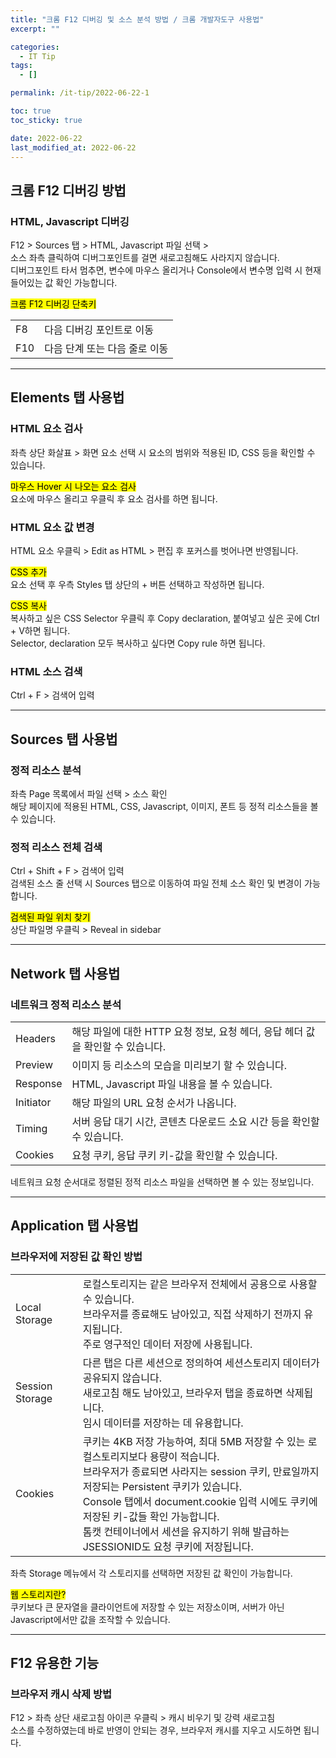 ```yaml
---
title: "크롬 F12 디버깅 및 소스 분석 방법 / 크롬 개발자도구 사용법"
excerpt: ""

categories:
  - IT Tip
tags:
  - []

permalink: /it-tip/2022-06-22-1

toc: true
toc_sticky: true

date: 2022-06-22
last_modified_at: 2022-06-22
---
```


## 크롬 F12 디버깅 방법

### HTML, Javascript 디버깅
F12 > Sources 탭 > HTML, Javascript 파일 선택 >  
소스 좌측 클릭하여 디버그포인트를 걸면 새로고침해도 사라지지 않습니다.  
디버그포인트 타서 멈추면, 변수에 마우스 올리거나 Console에서 변수명 입력 시 현재 들어있는 값 확인 가능합니다.

<mark>크롬 F12 디버깅 단축키</mark>
<table class="table_2_left">
  <tbody>
    <tr>
      <td>F8</td>
      <td>다음 디버깅 포인트로 이동</td>
    </tr>
    <tr>
      <td>F10</td>
      <td>다음 단계 또는 다음 줄로 이동</td>
    </tr>
  </tbody>
</table>

---

## Elements 탭 사용법

### HTML 요소 검사
좌측 상단 화살표 > 화면 요소 선택 시 요소의 범위와 적용된 ID, CSS 등을 확인할 수 있습니다.

<mark>마우스 Hover 시 나오는 요소 검사</mark>  
요소에 마우스 올리고 우클릭 후 요소 검사를 하면 됩니다.

### HTML 요소 값 변경
HTML 요소 우클릭 > Edit as HTML > 편집 후 포커스를 벗어나면 반영됩니다.

<mark>CSS 추가</mark>  
요소 선택 후 우측 Styles 탭 상단의 + 버튼 선택하고 작성하면 됩니다.

<mark>CSS 복사</mark>  
복사하고 싶은 CSS Selector 우클릭 후 Copy declaration, 붙여넣고 싶은 곳에 Ctrl + V하면 됩니다.  
Selector, declaration 모두 복사하고 싶다면 Copy rule 하면 됩니다.

### HTML 소스 검색
Ctrl + F > 검색어 입력

---

## Sources 탭 사용법

### 정적 리소스 분석
좌측 Page 목록에서 파일 선택 > 소스 확인  
해당 페이지에 적용된 HTML, CSS, Javascript, 이미지, 폰트 등 정적 리소스들을 볼 수 있습니다.

### 정적 리소스 전체 검색
Ctrl + Shift + F > 검색어 입력  
검색된 소스 줄 선택 시 Sources 탭으로 이동하여 파일 전체 소스 확인 및 변경이 가능합니다.

<mark>검색된 파일 위치 찾기</mark>  
상단 파일명 우클릭 > Reveal in sidebar

---

## Network 탭 사용법

### 네트워크 정적 리소스 분석
<table class="table_2_left">
  <tbody>
    <tr>
      <td>Headers</td>
      <td>해당 파일에 대한 HTTP 요청 정보, 요청 헤더, 응답 헤더 값을 확인할 수 있습니다.</td>
    </tr>
    <tr>
      <td>Preview</td>
      <td>이미지 등 리소스의 모습을 미리보기 할 수 있습니다.</td>
    </tr>
    <tr>
      <td>Response</td>
      <td>HTML, Javascript 파일 내용을 볼 수 있습니다.</td>
    </tr>
    <tr>
      <td>Initiator</td>
      <td>해당 파일의 URL 요청 순서가 나옵니다.</td>
    </tr>
    <tr>
      <td>Timing</td>
      <td>서버 응답 대기 시간, 콘텐츠 다운로드 소요 시간 등을 확인할 수 있습니다.</td>
    </tr>
    <tr>
      <td>Cookies</td>
      <td>요청 쿠키, 응답 쿠키 키-값을 확인할 수 있습니다.</td>
    </tr>
  </tbody>
</table>
네트워크 요청 순서대로 정렬된 정적 리소스 파일을 선택하면 볼 수 있는 정보입니다.

---

## Application 탭 사용법

### 브라우저에 저장된 값 확인 방법
<table class="table_2_left">
  <tbody>
    <tr>
      <td>Local Storage</td>
      <td>로컬스토리지는 같은 브라우저 전체에서 공용으로 사용할 수 있습니다.<br>브라우저를 종료해도 남아있고, 직접 삭제하기 전까지 유지됩니다.<br>주로 영구적인 데이터 저장에 사용됩니다.</td>
    </tr>
    <tr>
      <td>Session Storage</td>
      <td>다른 탭은 다른 세션으로 정의하여 세션스토리지 데이터가 공유되지 않습니다.<br>새로고침 해도 남아있고, 브라우저 탭을 종료하면 삭제됩니다.<br>임시 데이터를 저장하는 데 유용합니다.</td>
    </tr>
    <tr>
      <td>Cookies</td>
      <td>쿠키는 4KB 저장 가능하여, 최대 5MB 저장할 수 있는 로컬스토리지보다 용량이 적습니다.<br>브라우저가 종료되면 사라지는 session 쿠키, 만료일까지 저장되는 Persistent 쿠키가 있습니다.<br>Console 탭에서 document.cookie 입력 시에도 쿠키에 저장된 키-값들 확인 가능합니다.<br>톰캣 컨테이너에서 세션을 유지하기 위해 발급하는 JSESSIONID도 요청 쿠키에 저장됩니다.</td>
    </tr>
  </tbody>
</table>
좌측 Storage 메뉴에서 각 스토리지를 선택하면 저장된 값 확인이 가능합니다.

<mark>웹 스토리지란?</mark>  
쿠키보다 큰 문자열을 클라이언트에 저장할 수 있는 저장소이며, 서버가 아닌 Javascript에서만 값을 조작할 수 있습니다.


---

## F12 유용한 기능

### 브라우저 캐시 삭제 방법
F12 > 좌측 상단 새로고침 아이콘 우클릭 > 캐시 비우기 및 강력 새로고침  
소스를 수정하였는데 바로 반영이 안되는 경우, 브라우저 캐시를 지우고 시도하면 됩니다.